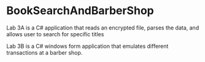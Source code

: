 # BookSearchAndBarberShop

Lab 3A is a C# application that reads an encrypted file, parses the data, and allows user to search for specific titles

Lab 3B is a C# windows form application that emulates different transactions at a barber shop.
